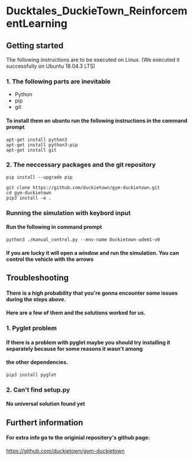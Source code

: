 # Ducktales_DuckieTown_ReinforcementLearning

## Getting started

The following instructions are to be executed on Linux. (We executed it successfully on Ubuntu 18.04.3 LTS)

### 1. The following parts are inevitable

- Python
- pip
- git

#### To install them on ubuntu run the following instructions in the command prompt
```
apt-get install python3
apt-get install python3-pip
apt-get install git
```
### 2. The neccessary packages and the git repository
```
pip install --upgrade pip

git clone https://github.com/duckietown/gym-duckietown.git
cd gym-duckietown
pip3 install -e .
```
### Running the simulation with keybord input
#### Run the following in command prompt
```
python3 ./manual_control.py --env-name Duckietown-udem1-v0
```
#### If you are lucky it will open a window and run the simulation. You can control the vehicle with the arrows

## Troubleshooting

#### There is a high probability that you're gonna encounter some issues during the steps above.
#### Here are a few of them and the solutions worked for us.

### 1. Pyglet problem
#### If there is a problem with pyglet maybe you should try installing it separately because for some reasons it wasn't among
#### the other dependencies.
```
pip3 install pyglet
```
### 2. Can't find setup.py
#### No universal solution found yet

## Furthert information 
#### For extra info go to the originial repository's github page:
https://github.com/duckietown/gym-duckietown
